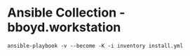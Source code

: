 # Ansible Collection - bboyd.workstation

```
ansible-playbook -v --become -K -i inventory install.yml
```
